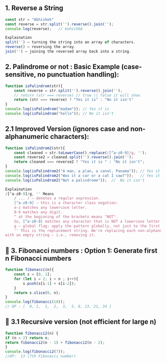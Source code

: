 ## 1. Reverse a String
``` Javascript
const str = "Abhishek"
const reverse = str.split('').reverse().join('');
console.log(reverse);   // kehsihbA

Explaination
split('') – turning the string into an array of characters.
reverse() – reversing the array.
join('') – joining the reversed array back into a string.
```

## 2. Palindrome or not : Basic Example (case-sensitive, no punctuation handling):
```Javascript
function isPalindrom(str){
    const reverse = str.split('').reverse().join('');
    // return (str === reverse) // true || false it will show
    return (str === reverse) ? "Yes it is" : "No it isn't"
}
console.log(isPalindrom("madam")); // Yes it is
console.log(isPalindrom("hello")); // No it isn't
```
## 2.1 Improved Version (ignores case and non-alphanumeric characters):
```Javascript
function isPalindrom2(str){
    const cleaned = str.toLowerCase().replace(/[^a-z0-9]/g, '');
    const reverse2 = cleaned.split('').reverse().join('');
    return cleaned === reverse2 ? "Yes it is " : "No it isn't";
}
console.log(isPalindrom2("A man, a plan, a canal, Panama")); // Yes it is
console.log(isPalindrom2("Was it a car or a cat I saw?"));   // Yes it is
console.log(isPalindrom2("Not a palindrome"));  //  No it isn't

Explaination
/[^a-z0-9]/g, '' Means
    / ... / — denotes a regular expression.
    [^a-z0-9] — this is a character class negation:
    a-z matches any lowercase letter.
    0-9 matches any digit.
    ^ at the beginning of the brackets means "NOT".
    So, [^a-z0-9] matches any character that is NOT a lowercase letter or digit.
    g — global flag: apply the pattern globally, not just to the first match.
    '' This is the replacement string. We're replacing each non-alphanumeric character 
with an empty string — i.e., removing it.
```

## 🔁 3. Fibonacci numbers : Option 1: Generate first n Fibonacci numbers
```Javascript
function fibonacci(n){
    const s = [0, 1];
    for (let i = 2; i < n ; i++){
        s.push(s[i-1] + s[i-2]);
    }
    return s.slice(0, n);
}
console.log(fibonacci(10));
// OP : [  0, 1,  1,  2,  3,  5, 8, 13, 21, 34 ]
```
## 🔄 3.1 Recursive version (not efficient for large n)
```Javascript
function fibonacci2(n) {
if (n < 2) return n;
return fibonacci2(n - 1) + fibonacci2(n - 2);
}
console.log(fibonacci2(7)); 
//OP:  13 (7th Fibonacci number)
```